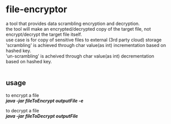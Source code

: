 <h1> file-encryptor </h1>

<p>
a tool that provides data scrambling encryption and decryption.<br>
the tool will make an encrypted/decrypted copy of the target file, not encrypt/decrypt the target file itself.<br>
use case is for copy of sensitive files to external (3rd party cloud) storage<br>
'scrambling' is achieved through char value(as int) incrementation based on hashed key.<br>
'un-scrambling' is acheived through char value(as int) decrementation based on hashed key.<br><br>
</p>

<h2>usage</h2>

<p>
to encrypt a file<br>
<i><b>java -jar fileToEncrypt outputFile -e</b></i>
</p>

<p>
to decrypt a file<br>
<i><b>java -jar fileToDecrypt outputFile</b></i>
</p>
